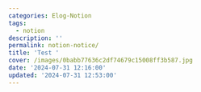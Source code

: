 ```yaml
---
categories: Elog-Notion
tags:
  - notion
description: ''
permalink: notion-notice/
title: 'Test '
cover: /images/0babb77636c2df74679c15008ff3b587.jpg
date: '2024-07-31 12:16:00'
updated: '2024-07-31 12:53:00'
---
```



